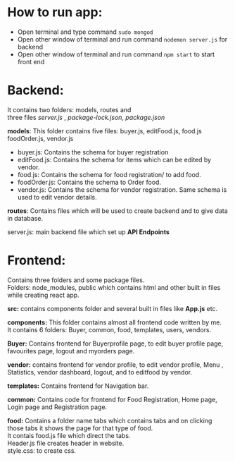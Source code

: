 # How to run app:  
* Open terminal and type command `sudo mongod`  
* Open other window of terminal and run command `nodemon server.js`  for backend  
* Open other window of terminal and run command `npm start` to start front end  

# Backend:  
It contains two folders: models, routes and  
three files *server.js* , *package-lock.json*, *package.json*  

__models__: This folder contains five files: buyer.js, editFood.js, food.js foodOrder.js, vendor.js  

* buyer.js: Contains the schema for buyer registration  
* editFood.js: Contains the schema for items which can be edited by vendor.  
* food.js: Contains the schema for food registration/ to add food.  
* foodOrder.js:  Contains the schema to Order food.  
* vendor.js: Contains the schema for vendor registration. Same schema is used to edit vendor details.  

__routes__: Contains files which will be used to create backend and to give data in database.  

server.js:  main backend file which set up **API Endpoints**  

# Frontend:  
Contains three folders and some package files.  
Folders: node_modules, public which contains html and other built in files while creating react app.  

__src:__ contains components folder and several built in files like **App.js** etc.  

**components:** This folder contains almost all frontend code written by me.  
It contains 6 folders: Buyer, common, food, templates, users, vendors.  

__Buyer:__ Contains frontend for Buyerprofile page, to edit buyer profile page, favourites page, logout and myorders page.  

__vendor:__ contains frontend for vendor profile, to edit vendor profile, Menu , Statistics, vendor dashboard, logout, and to editfood by vendor.  

__templates:__  Contains frontend for Navigation bar.  

__common:__ Contains  code for frontend for Food Registration, Home page, Login page and Registration page.  

__food:__ Contains a folder name tabs which contains tabs and on clicking those tabs it shows the page for that type of food.  
It contais food.js file which direct the tabs.  
Header.js file creates header in website.  
style.css: to create css.  

